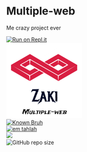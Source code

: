# Multiple-web
Me crazy project ever

[![Run on Repl.it](https://repl.it/badge/github/muhammadzaki693/Multiple-web)](https://repl.it/github/muhammadzaki693/Multiple-web)<br>
[![click me](logo.png)](https://multiple-web.muhammadzakirha.repl.co)<br>
[![Known Bruh](https://snyk.io/test/github/muhammadzaki693/Multiple-web/badge.svg?targetFile=node_modules/eruda/package.json)](https://snyk.io/test/github/muhammadzaki693/Multiple-web?targetFile=node_modules/eruda/package.json)
<br>
[![em tahlah](https://img.shields.io/badge/subcribe-to%20my%20youtube-brightgreen)](https://m.youtube.com/channel/UCPjmLn2dmWvdLEqBg6HvXOQ)
<br>
[![](https://img.shields.io/website?down_color=lightgray&down_message=offline&up_color=lightgreen&up_message=online&url=https%3A%2F%2Fmultiple-web--muhammadzakirha.repl.co)](https://img.shields.io/website?down_color=lightgray&down_message=offline&up_color=lightgreen&up_message=online&url=https%3A%2F%2Fmultiple-web--muhammadzakirha.repl.co)
<br>
![GitHub repo size](https://img.shields.io/github/repo-size/muhammadzaki693/Multiple-web)

